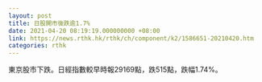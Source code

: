 ```yaml
---
layout: post
title: 日股開市後跌逾1.7%
date: 2021-04-20 08:19:19.000000000 +08:00
link: https://news.rthk.hk/rthk/ch/component/k2/1586651-20210420.htm
categories: rthk
---
```


東京股市下跌。日經指數較早時報29169點，跌515點，跌幅1.74%。
